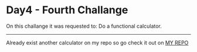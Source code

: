 # Day4 - Fourth Challange

On this challange it was requested to: Do a functional calculator.  

---

Already exist another calculator on my repo so go check it out on [MY REPO](https://github.com/Djbetamax/calculator-js)

